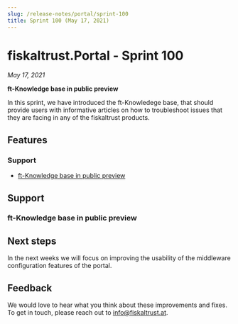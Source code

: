 ```yaml
---
slug: /release-notes/portal/sprint-100
title: Sprint 100 (May 17, 2021)
---
```


# fiskaltrust.Portal - Sprint 100
_May 17, 2021_

**ft-Knowledge base in public preview**

In this sprint, we have introduced the ft-Knowledege base, that should provide users with informative articles on how to troubleshoot issues that they are facing in any of the fiskaltrust products.

## Features

### Support
- [ft-Knowledge base in public preview](#ft-knowledge-base-in-public-preview)

## Support 

### ft-Knowledge base in public preview

## Next steps
In the next weeks we will focus on improving the usability of the middleware configuration features of the portal.

## Feedback
We would love to hear what you think about these improvements and fixes. To get in touch, please reach out to [info@fiskaltrust.at](mailto:info@fiskaltrust.at).



